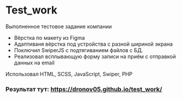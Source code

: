 # Test_work

Выполненное тестовое задание компании

- Вёрстка по макету из Figma
- Адаптиваня вёрстка под устройства с разной шириной экрана
- Поключил SwiperJS с подтягиванием файлов с БД.
- Реализовал всплывающую форму записи на приём с отправкой данных на email


Использовал HTML, SCSS, JavaScript, Swiper, PHP
### Результат тут: https://dronov05.github.io/test_work/
